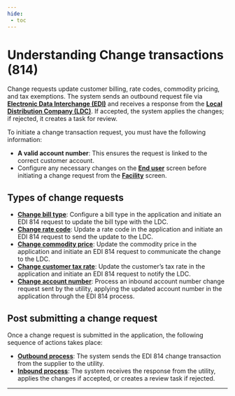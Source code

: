 ```yaml
---
hide:
 - toc
---
```


# Understanding Change transactions (814)

Change requests update customer billing, rate codes, commodity pricing, and tax exemptions. The system sends an outbound request file via [**Electronic Data Interchange (EDI)**](../../../index.md) and receives a response from the [**Local Distribution Company (LDC)**](../../../../ldcs/ldcs_overview.md). If accepted, the system applies the changes; if rejected, it creates a task for review.
<!-- ![Change](../images/change_814.png) -->

To initiate a change transaction request, you must have the following information:

* **A valid account number**: This ensures the request is linked to the correct customer account.
* Configure any necessary changes on the [**End user**](../../../../getting_started/end_users/overview.md) screen before initiating a change request from the [**Facility**](../../../../facility_management/overview.md) screen.


## Types of change requests

* [**Change bill type**](./change_bill_type.md): Configure a bill type in the application and initiate an EDI 814 request to update the bill type with the LDC.  
* [**Change rate code**](./change_rate_code.md): Update a rate code in the application and initiate an EDI 814 request to send the update to the LDC.  
* [**Change commodity price**](./change_commodity_price.md): Update the commodity price in the application and initiate an EDI 814 request to communicate the change to the LDC.  
* [**Change customer tax rate**](./change_customer_tax_rate.md): Update the customer’s tax rate in the application and initiate an EDI 814 request to notify the LDC.  
* [**Change account number**](./change_account_number.md): Process an inbound account number change request sent by the utility, applying the updated account number in the application through the EDI 814 process.  

## Post submitting a change request

Once a change request is submitted in the application, the following sequence of actions takes place:

* [**Outbound process**](./outbound_and_inbound.md): The system sends the EDI 814 change transaction from the supplier to the utility.
* [**Inbound process**](./outbound_and_inbound.md): The system receives the response from the utility, applies the changes if accepted, or creates a review task if rejected.

---